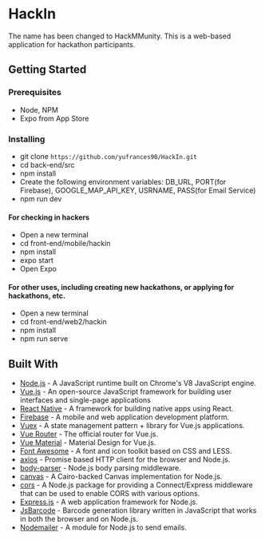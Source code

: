 # HackIn

The name has been changed to HackMMunity. This is a web-based application for hackathon participants.

## Getting Started

### Prerequisites


* Node, NPM
* Expo from App Store


### Installing

* git clone `https://github.com/yufrances90/HackIn.git`
* cd back-end/src
* npm install
* Create the following environment variables: DB_URL, PORT(for Firebase), GOOGLE_MAP_API_KEY, USRNAME, PASS(for Email Service)
* npm run dev

#### For checking in hackers
* Open a new terminal
* cd front-end/mobile/hackin
* npm install
* expo start
* Open Expo

#### For other uses, including creating new hackathons, or applying for hackathons, etc.
* Open a new terminal
* cd front-end/web2/hackin
* npm install
* npm run serve

## Built With
* [Node.js](https://nodejs.org/en/) - A JavaScript runtime built on Chrome's V8 JavaScript engine.
* [Vue.js](https://vuejs.org/) - An open-source JavaScript framework for building user interfaces and single-page applications
* [React Native](https://facebook.github.io/react-native/) - A framework for building native apps using React.
* [Firebase](https://firebase.google.com/) - A mobile and web application development platform.
* [Vuex](https://vuex.vuejs.org/) - A state management pattern + library for Vue.js applications.
* [Vue Router](https://router.vuejs.org/) - The official router for Vue.js.
* [Vue Material](https://vuematerial.io/) - Material Design for Vue.js.
* [Font Awesome](https://fontawesome.com/) - A font and icon toolkit based on CSS and LESS.
* [axios](https://github.com/axios/axios) - Promise based HTTP client for the browser and Node.js.
* [body-parser](https://www.npmjs.com/package/body-parser) - Node.js body parsing middleware.
* [canvas](https://www.npmjs.com/package/canvas) - A Cairo-backed Canvas implementation for Node.js.
* [cors](https://www.npmjs.com/package/cors) - A Node.js package for providing a Connect/Express middleware that can be used to enable CORS with various options.
* [Express.js](https://www.npmjs.com/package/canvas) - A web application framework for Node.js.
* [JsBarcode](https://github.com/lindell/JsBarcode) - Barcode generation library written in JavaScript that works in both the browser and on Node.js.
* [Nodemailer](https://nodemailer.com/about/) - A module for Node.js to send emails.







